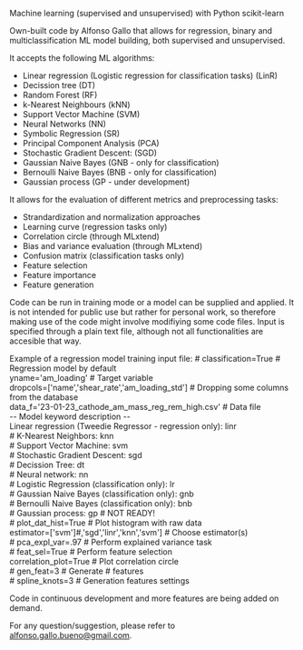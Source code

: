 Machine learning (supervised and unsupervised) with Python scikit-learn

Own-built code by Alfonso Gallo that allows for regression, binary and multiclassification ML model building, both supervised and unsupervised.

It accepts the following ML algorithms:
- Linear regression (Logistic regression for classification tasks) (LinR)
- Decission tree (DT)
- Random Forest (RF)
- k-Nearest Neighbours (kNN)
- Support Vector Machine (SVM)
- Neural Networks (NN)
- Symbolic Regression (SR)
- Principal Component Analysis (PCA)
- Stochastic Gradient Descent: (SGD)
- Gaussian Naive Bayes (GNB - only for classification)
- Bernoulli Naive Bayes (BNB - only for classification)
- Gaussian process (GP - under development)

It allows for the evaluation of different metrics and preprocessing tasks:
- Strandardization and normalization approaches
- Learning curve (regression tasks only)
- Correlation circle (through MLxtend)
- Bias and variance evaluation (through MLxtend)
- Confusion matrix (classification tasks only)
- Feature selection
- Feature importance
- Feature generation

Code can be run in training mode or a model can be supplied and applied.
It is not intended for public use but rather for personal work, so therefore making use of  the code might
involve modifiying some code files.
Input is specified through a plain text file, although not all functionalities are accesible that way.

Example of a regression model training input file:
<span>#</span> classification=True                                 <span>#</span> Regression model by default  
yname='am_loading'                                                 <span>#</span> Target variable  
dropcols=['name','shear_rate','am_loading_std']                    <span>#</span> Dropping some columns from the database  
data_f='23-01-23_cathode_am_mass_reg_rem_high.csv'                 <span>#</span> Data file  
-- Model keyword description --  
Linear regression (Tweedie Regressor - regression only): linr  
<span>#</span> K-Nearest Neighbors: knn  
<span>#</span> Support Vector Machine: svm  
<span>#</span> Stochastic Gradient Descent: sgd  
<span>#</span> Decission Tree: dt  
<span>#</span> Neural network: nn  
<span>#</span> Logistic Regression (classification only): lr  
<span>#</span> Gaussian Naive Bayes (classification only): gnb  
<span>#</span> Bernoulli Naive Bayes (classification only): bnb  
<span>#</span> Gaussian process: gp <span>#</span> NOT READY!  
<span>#</span> plot_dat_hist=True                                  <span>#</span> Plot histogram with raw data  
estimator=['svm']<span>#</span>,'sgd','linr','knn','svm']          <span>#</span> Choose estimator(s)  
<span>#</span> pca_expl_var=.97                                    <span>#</span> Perform explained variance task  
<span>#</span> feat_sel=True                                       <span>#</span> Perform feature selection  
correlation_plot=True                                              <span>#</span> Plot correlation circle  
<span>#</span> gen_feat=3                                          <span>#</span> Generate # features  
<span>#</span> spline_knots=3                                      <span>#</span> Generation features settings  


Code in continuous development and more features are being added on demand.

For any question/suggestion, please refer to alfonso.gallo.bueno@gmail.com.
